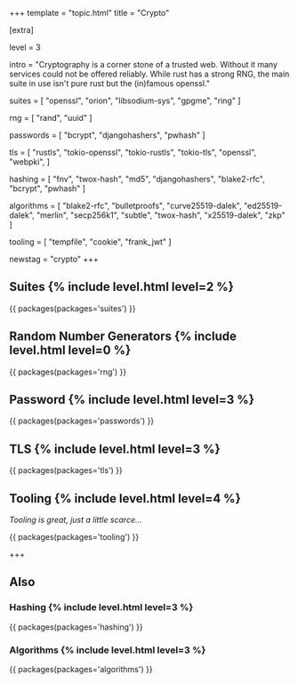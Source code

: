 +++
template = "topic.html"
title = "Crypto"

[extra]

level = 3

intro = "Cryptography is a corner stone of a trusted web. Without it many services could not be offered reliably. While rust has a strong RNG, the main suite in use isn't pure rust but the (in)famous openssl."

suites = [
  "openssl",
  "orion",
  "libsodium-sys",
  "gpgme",
  "ring"
]

rng = [
  "rand",
  "uuid"
]

passwords = [
  "bcrypt",
  "djangohashers",
  "pwhash"
]

tls = [
  "rustls",
  "tokio-openssl",
  "tokio-rustls",
  "tokio-tls",
  "openssl",
  "webpki",
]

hashing = [
  "fnv",
  "twox-hash",
  "md5",
  "djangohashers",
  "blake2-rfc",
  "bcrypt",
  "pwhash"
]

algorithms = [
  "blake2-rfc",
  "bulletproofs",
  "curve25519-dalek",
  "ed25519-dalek",
  "merlin",
  "secp256k1",
  "subtle",
  "twox-hash",
  "x25519-dalek",
  "zkp"
]

tooling = [
  "tempfile",
  "cookie",
  "frank_jwt"
]

newstag = "crypto"
+++

<h2>Suites  {% include level.html level=2 %}</h2>

{{ packages(packages='suites') }}

<h2>Random Number Generators  {% include level.html level=0 %}</h2>

{{ packages(packages='rng') }}

<h2>Password  {% include level.html level=3 %}</h2>

{{ packages(packages='passwords') }}

<h2>TLS  {% include level.html level=3 %}</h2>

{{ packages(packages='tls') }}

<h2>Tooling  {% include level.html level=4 %}</h2>

<p><em>Tooling is great, just a little scarce...</em></p>

{{ packages(packages='tooling') }}

+++

<h2>Also</h2>

<h3>Hashing  {% include level.html level=3 %}</h3>

{{ packages(packages='hashing') }}

<h3>Algorithms  {% include level.html level=3 %}</h3>

{{ packages(packages='algorithms') }}

